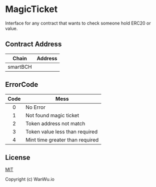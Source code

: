 # MagicTicket

Interface for any contract that wants to check someone hold ERC20 or value.

## Contract Address

|  Chain   | Address |
|:--------:|---------|
| smartBCH |         |


## ErrorCode

| Code | Mess                            |
|:----:|---------------------------------|
|  0   | No Error                        |
|  1   | Not found magic ticket          |
|  2   | Token address not match         |
|  3   | Token value less than required  |
|  4   | Mint time greater than required |

## License

[MIT](https://opensource.org/licenses/MIT)

Copyright (c) WanWu.io
